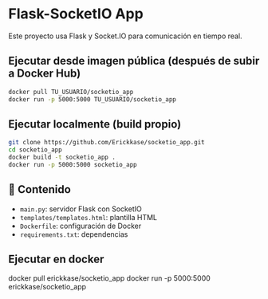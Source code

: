 # Flask-SocketIO App

Este proyecto usa Flask y Socket.IO para comunicación en tiempo real.

##  Ejecutar desde imagen pública (después de subir a Docker Hub)

```bash
docker pull TU_USUARIO/socketio_app
docker run -p 5000:5000 TU_USUARIO/socketio_app
```

## Ejecutar localmente (build propio)

```bash
git clone https://github.com/Erickkase/socketio_app.git
cd socketio_app
docker build -t socketio_app .
docker run -p 5000:5000 socketio_app
```

## 📂 Contenido

- `main.py`: servidor Flask con SocketIO
- `templates/templates.html`: plantilla HTML
- `Dockerfile`: configuración de Docker
- `requirements.txt`: dependencias

 ## Ejecutar en docker 
 docker pull erickkase/socketio_app
docker run -p 5000:5000 erickkase/socketio_app